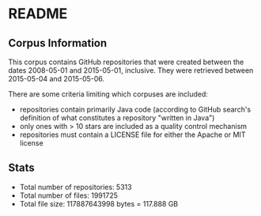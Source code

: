 # README

## Corpus Information

This corpus contains GitHub repositories that were created between the dates 2008-05-01 and 2015-05-01, inclusive.
They were retrieved between 2015-05-04 and 2015-05-06.

There are some criteria limiting which corpuses are included:

* repositories contain primarily Java code (according to GitHub search's definition of what constitutes a repository "written in Java")
* only ones with > 10 stars are included as a quality control mechanism
* repositories must contain a LICENSE file for either the Apache or MIT license

## Stats

* Total number of repositories: 5313
* Total number of files: 1991725
* Total file size: 117887643998 bytes = 117.888 GB
